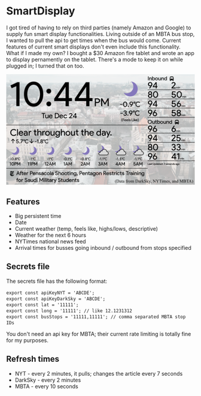 # SmartDisplay
I got tired of having to rely on third parties (namely Amazon and Google) to supply fun smart display functionalities.
Living outside of an MBTA bus stop, I wanted to pull the api to get times when the bus would come. Current 
features of current smart displays don't even include this functionality. 
What if I made my own? I bought a $30 Amazon fire tablet and wrote an app to display pernamently on the tablet.
There's a mode to keep it on while plugged in; I turned that on too.

![Screenshot of app](https://raw.githubusercontent.com/chanlawrencet/SmartDisplay/master/screenshot.png)

## Features
* Big persistent time
* Date
* Current weather (temp, feels like, highs/lows, descriptive)
* Weather for the next 6 hours
* NYTimes national news feed
* Arrival times for busses going inbound / outbound from stops specified

## Secrets file
The secrets file has the following format:
```
export const apiKeyNYT = 'ABCDE';
export const apiKeyDarkSky = 'ABCDE';
export const lat = '11111';
export const long = '11111'; // like 12.1231312
export const busStops = '11111,11111'; // comma separated MBTA stop IDs
```
You don't need an api key for MBTA; their current rate limiting is totally fine for my purposes.

## Refresh times
* NYT - every 2 minutes, it pulls; changes the article every 7 seconds
* DarkSky - every 2 minutes
* MBTA - every 10 seconds
